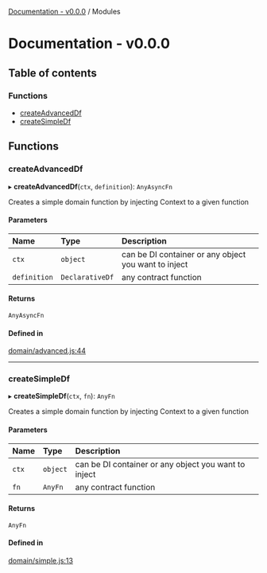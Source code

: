 [Documentation - v0.0.0](README.md) / Modules

# Documentation - v0.0.0

## Table of contents

### Functions

- [createAdvancedDf](modules.md#createadvanceddf)
- [createSimpleDf](modules.md#createsimpledf)

## Functions

### createAdvancedDf

▸ **createAdvancedDf**(`ctx`, `definition`): `AnyAsyncFn`

Creates a simple domain function by injecting Context to a given function

#### Parameters

| Name | Type | Description |
| :------ | :------ | :------ |
| `ctx` | `object` | can be DI container or any object you want to inject |
| `definition` | `DeclarativeDf` | any contract function |

#### Returns

`AnyAsyncFn`

#### Defined in

[domain/advanced.js:44](https://github.com/oldbros/domain/blob/main/src/domain/advanced.js#L44)

___

### createSimpleDf

▸ **createSimpleDf**(`ctx`, `fn`): `AnyFn`

Creates a simple domain function by injecting Context to a given function

#### Parameters

| Name | Type | Description |
| :------ | :------ | :------ |
| `ctx` | `object` | can be DI container or any object you want to inject |
| `fn` | `AnyFn` | any contract function |

#### Returns

`AnyFn`

#### Defined in

[domain/simple.js:13](https://github.com/oldbros/domain/blob/main/src/domain/simple.js#L13)
